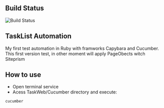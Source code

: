 
## Build Status
![Build Status](https://app.codeship.com/projects/3919d830-3cb9-0135-2c14-66169c51dd79/status?branch=master)

## TaskList Automation
My first test automation in Ruby with framworks Capybara and Cucumber. This first version test, in other moment will apply PageObects witch Siteprism

## How to use

- Open terminal service
- Acess TaskWeb/Cucumber directory and execute:

`
cucumber
`

